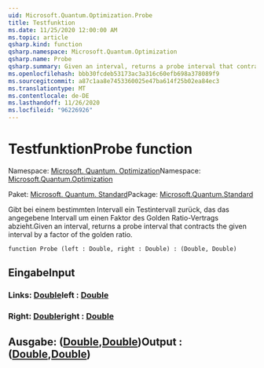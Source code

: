 ```yaml
---
uid: Microsoft.Quantum.Optimization.Probe
title: Testfunktion
ms.date: 11/25/2020 12:00:00 AM
ms.topic: article
qsharp.kind: function
qsharp.namespace: Microsoft.Quantum.Optimization
qsharp.name: Probe
qsharp.summary: Given an interval, returns a probe interval that contracts the given interval by a factor of the golden ratio.
ms.openlocfilehash: bbb30fcdeb53173ac3a316c60efb698a378089f9
ms.sourcegitcommit: a87c1aa8e7453360025e47ba614f25b02ea84ec3
ms.translationtype: MT
ms.contentlocale: de-DE
ms.lasthandoff: 11/26/2020
ms.locfileid: "96226926"
---
```

# <a name="probe-function"></a><span data-ttu-id="129f2-102">Testfunktion</span><span class="sxs-lookup"><span data-stu-id="129f2-102">Probe function</span></span>

<span data-ttu-id="129f2-103">Namespace: [Microsoft. Quantum. Optimization](xref:Microsoft.Quantum.Optimization)</span><span class="sxs-lookup"><span data-stu-id="129f2-103">Namespace: [Microsoft.Quantum.Optimization](xref:Microsoft.Quantum.Optimization)</span></span>

<span data-ttu-id="129f2-104">Paket: [Microsoft. Quantum. Standard](https://nuget.org/packages/Microsoft.Quantum.Standard)</span><span class="sxs-lookup"><span data-stu-id="129f2-104">Package: [Microsoft.Quantum.Standard](https://nuget.org/packages/Microsoft.Quantum.Standard)</span></span>


<span data-ttu-id="129f2-105">Gibt bei einem bestimmten Intervall ein Testintervall zurück, das das angegebene Intervall um einen Faktor des Golden Ratio-Vertrags abzieht.</span><span class="sxs-lookup"><span data-stu-id="129f2-105">Given an interval, returns a probe interval that contracts the given interval by a factor of the golden ratio.</span></span>

```qsharp
function Probe (left : Double, right : Double) : (Double, Double)
```


## <a name="input"></a><span data-ttu-id="129f2-106">Eingabe</span><span class="sxs-lookup"><span data-stu-id="129f2-106">Input</span></span>

### <a name="left--double"></a><span data-ttu-id="129f2-107">Links: [Double](xref:microsoft.quantum.lang-ref.double)</span><span class="sxs-lookup"><span data-stu-id="129f2-107">left : [Double](xref:microsoft.quantum.lang-ref.double)</span></span>




### <a name="right--double"></a><span data-ttu-id="129f2-108">Right: [Double](xref:microsoft.quantum.lang-ref.double)</span><span class="sxs-lookup"><span data-stu-id="129f2-108">right : [Double](xref:microsoft.quantum.lang-ref.double)</span></span>





## <a name="output--doubledouble"></a><span data-ttu-id="129f2-109">Ausgabe: ([Double](xref:microsoft.quantum.lang-ref.double),[Double](xref:microsoft.quantum.lang-ref.double))</span><span class="sxs-lookup"><span data-stu-id="129f2-109">Output : ([Double](xref:microsoft.quantum.lang-ref.double),[Double](xref:microsoft.quantum.lang-ref.double))</span></span>

